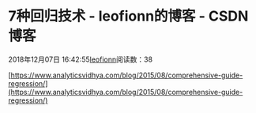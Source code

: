 
# 7种回归技术 - leofionn的博客 - CSDN博客


2018年12月07日 16:42:55[leofionn](https://me.csdn.net/qq_36142114)阅读数：38


[https://www.analyticsvidhya.com/blog/2015/08/comprehensive-guide-regression/](https://www.analyticsvidhya.com/blog/2015/08/comprehensive-guide-regression/)


